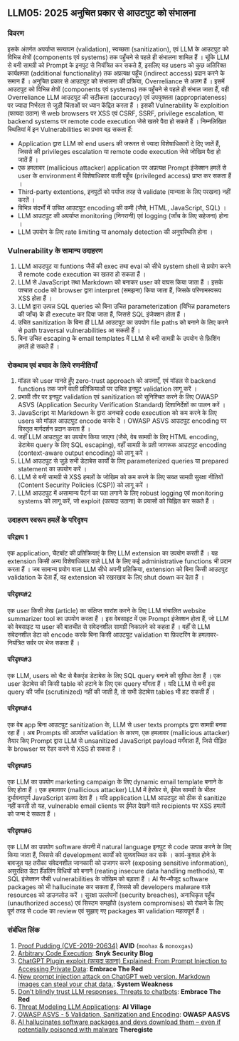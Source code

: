 ## LLM05: 2025 अनुचित प्रकार से आउटपुट को संभालना

### विवरण

इसके अंतर्गत अपर्याप्त सत्यापन (validation), स्वच्छता (sanitization), एवं LLM के आउटपुट को विभिन्न क्षेत्रों (components एवं systems) तक पहुँचने से पहले ही संभालना शामिल हैं । चूंकि LLM से बनी सामग्री को Prompt के इनपुट से नियंत्रित कर सकते हैं, इसलिए यह users को कुछ अतिरिक्त कार्यक्षमता (additional functionality) तक अप्रत्यक्ष पहूँच (indirect access) प्रदान करने के समान हैं ।
अनुचित प्रकार से आउटपुट को संभालना की प्रक्रिया, Overreliance से अलग हैं । इसमें आउटपुट को विभिन्न क्षेत्रों (components एवं systems) तक पहुँचने से पहले ही संभाल जाता हैंं, वही Overreliance LLM आउटपुट की सटीकता (accuracy) एवं उपयुक्तता (appropriateness) पर ज्यादा निर्भरता से जुड़ी चिंताओं पर ध्यान केंद्रित करता हैं ।
इसकी Vulnerability के exploition (फायदा उठान) से web browsers पर XSS एवं CSRF, SSRF, privilege escalation, या backend systems पर remote code execution जेसे खतरे पैदा 
हो सकते हैंं ।
निम्नलिखित स्थितियां में इन Vulnerabilities का प्रभाव बढ़ सकता हैंं:
- Application द्वारा LLM को end users की जरूरत से ज्यादा विशेषाधिकारों दे दिए जातें हैं, जिससे की privileges escalation या remote code execution जेसे जोखिम पैदा हो जातें हैं ।
- एक हमलावर (mallicious attacker) application पर अप्रत्यक्ष Prompt इंजेक्शन हमलें से user के environment में विशेषाधिकार वाली पहूँच (privileged access) प्राप्त कर सकता हैं ।
- Third-party extentions, इनपुटों को पर्याप्त तरह से validate (मान्यता के लिए परखना) नहीं करतें ।
- विभिन्न संदर्भों में उचित आउटपुट encoding की कमी (जैसे, HTML, JavaScript, SQL) ।
- LLM आउटपुट की अपर्याप्त monitoring (निगरानी) एवं logging (जाँच के लिए सहेजना) होना ।
- LLM उपयोग के लिए rate limiting या anomaly detection की अनुपस्थिति होना ।

### Vulnerability के सामान्य उदाहरण

1. LLM आउटपुट या funtions जैसें की exec तथा eval को सीधे system shell से प्रयोग करने से remote code execution का खतरा हो सकता हैं ।
2. LLM से JavaScript तथा Markdown को बनाकर user को वापस किया जाता हैं । इसके पश्चात code  को browser द्वारा interpret (समझना) किया जाता हैं, जिसके परिणामस्वरूप XSS होता हैं ।
3. LLM द्वारा उत्पन्न SQL queries को बिना उचित parameterization (विभिन्न parameters की जाँच) के ही execute कर दिया जाता हैं, जिससे SQL इंजेक्शन होता हैं ।
4. उचित sanitization के बिना ही LLM आउटपुट का उपयोग file paths को बनाने के लिए करने से path traversal vulnerabilities आ सकती हैंं ।
5. बिना उचित escaping के email templates में LLM से बनी सामग्री के उपयोग से फ़िशिंग हमलें हो सकते हैं ।

### रोकथाम एवं बचाव के लिये रणनीतियाँ

1. मॉडल को user मानते हुँए zero-trust approach को अपनाएँ, एवं मॉडल से backend functions तक जानें वाली प्रतिक्रियाओं पर उचित इनपुट validation लागू करें ।
2. प्रभावी तौर पर इनपुट validation एवं sanitization को सुनिश्चित करने के लिए OWASP ASVS (Application Security Verification Standard) दिशानिर्देशों का पालन करें ।
3. JavaScript या Markdown के द्वारा अनचाहे code execution को कम करने के लिए users को मॉडल आउटपुट encode करके देें । OWASP ASVS आउटपुट encoding पर विस्तृत मार्गदर्शन प्रदान करता हैं ।
4. जहाँं LLM आउटपुट का उपयोग किया जाएगा (जैसे, वेब सामग्री के लिए HTML encoding, डेटाबेस query के लिए SQL escaping), वहाँं सामग्री के प्रती जागरूक आउटपुट encoding (context-aware output encoding) को लागू करें ।
5. LLM आउटपुट से जुड़े सभी डेटाबेस कार्यों के लिए parameterized queries या prepared statement का उपयोग करें ।
6. LLM से बनी सामग्री से XSS हमलों के जोखिम को कम करने के लिए सख्त सामग्री सुरक्षा नीतियों (Content Security Policies (CSP)) को लागू करें ।
7. LLM आउटपुट में असामान्य पैटर्न का पता लगाने के लिए robust logging एवं monitoring systems को लागू करें, जो exploit (फायदा उठाना) के प्रयासों को चिह्नित कर सकते हैं ।

### उदाहरण स्वरूप हमलें के परिदृश्य

#### परिद्रश्य 1
  एक application, चैटबॉट की प्रतिक्रियाएं के लिए LLM extension का उपयोग करती हैं । यह extension किसी अन्य विशेषाधिकार वाले LLM के लिए कई administrative functions भी प्रदान करता हैं । जब सामान्य प्रयोग वाला LLM सीधे अपनी प्रतिक्रिया, extension को बिना किसी आउटपुट validation के देता हैंं, वह extension को रखरखाव के लिए shut down कर देता हैं ।
#### परिदृश्य#2
  एक user किसी लेख (article) का संक्षिप्त सारांश करने के लिए LLM संचालित website summarizer tool का उपयोग करता हैं । इस वेबसाइट में एक Prompt इंजेक्शन होता हैं, जो LLM को वेबसाइट या user की बातचीत से संवेदनशील सामग्री निकालने को कहता हैं । वहाँं से LLM संवेदनशील डेटा को encode करके बिना किसी आउटपुट validation या फ़िल्टरिंग के हमलावर-नियंत्रित सर्वर पर भेज सकता हैं ।
#### परिदृश्य#3
  एक LLM, users को चैट से बैकएंड डेटाबेस के लिए SQL query बनाने की सुविधा देता हैं । एक user डेटाबेस की किसी table को हटाने के लिए एक query माँगता हैं । यदि LLM से बनी इस query की जाँच (scrutinized) नहीं की जाती हैं, तो सभी डेटाबेस tables भी हट सकती हैंं ।
#### परिदृश्य#4
  एक वेब app बिना आउटपुट sanitization के, LLM से user texts prompts द्वारा सामग्री बनवा रहा हैं । अब Prompts की अपर्याप्त validation के कारण, एक हमलावर (mallicious attacker) तैयार किए Prompt द्वारा LLM से unsanitized JavaScript payload मगँवाता हैं, जिसे पीढ़ित के browser पर रेंडर करने से XSS हो सकता हैं ।
#### परिदृश्य#5
  एक LLM का उपयोग marketing campaign के लिए dynamic email template बनाने के लिए होता हैं । एक हमलावर (mallicious attacker) LLM में हेरफेर से, ईमेल सामग्री के भीतर दुर्भावनापूर्ण JavaScript डलवा देता हैं । यदि application LLM आउटपुट को ठीक से sanitize नहीं करती तो यह, vulnerable email clients पर ईमेल देखनें वाले  recipients पर XSS हमलों को जन्म दे सकता हैं ।
#### परिदृश्य#6
  एक LLM का उपयोग software कंपनी में natural language इनपुट से code  उत्पन्न करने के लिए किया जाता हैं, जिससे की development कार्यों को सुव्यवस्थित कर सकें । कार्य-कुशल होने के बावजूत यह तरीका संवेदनशील जानकारी को उजागर करने (exposing sensitive information), असुरक्षित डेटा हैंंडलिंग विधियों को बनाने (reating insecure data handling methods), या SQL इंजेक्शन जैसी vulnerabilities के जोखिम को बड़ाता हैं । AI गैर-मौजूद software packages को भी hallucinate कर सकता हैं, जिससे की developers malware वाले resources को डाउनलोड करें । सुरक्षा उल्लंघनों (security breaches), अनाधिकृत पहूँच (unauthorized access) एवं सिस्टम समझौते (system compromises) को रोकने के लिए पूर्ण तरह से code का review एवं सुझाए गए packages का validation महत्वपूर्ण हैं ।

### संबंधित लिंक

1. [Proof Pudding (CVE-2019-20634)](https://avidml.org/database/avid-2023-v009/) **AVID** (`moohax` & `monoxgas`)
2. [Arbitrary Code Execution](https://security.snyk.io/vuln/SNYK-PYTHON-LANGCHAIN-5411357): **Snyk Security Blog**
3. [ChatGPT Plugin exploit (फायदा उठाना) Explained: From Prompt Injection to Accessing Private Data](https://embracethered.com/blog/posts/2023/chatgpt-cross-plugin-request-forgery-and-prompt-injection./): **Embrace The Red**
4. [New prompt injection attack on ChatGPT web version. Markdown images can steal your chat data.](https://systemweakness.com/new-prompt-injection-attack-on-chatgpt-web-version-ef717492c5c2?gi=8daec85e2116): **System Weakness**
5. [Don’t blindly trust LLM responses. Threats to chatbots](https://embracethered.com/blog/posts/2023/ai-injections-threats-context-matters/): **Embrace The Red**
6. [Threat Modeling LLM Applications](https://aivillage.org/large%20language%20models/threat-modeling-llm/): **AI Village**
7. [OWASP ASVS - 5 Validation, Sanitization and Encoding](https://owasp-aasvs4.readthedocs.io/en/latest/V5.html#validation-sanitization-and-encoding): **OWASP AASVS**
8. [AI hallucinates software packages and devs download them – even if potentially poisoned with malware](https://www.theregister.com/2024/03/28/ai_bots_hallucinate_software_packages/) **Theregiste**